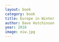 ```yaml
---
layout: book
category: book
title: Europe in Winter
author: Dave Hutchinson
year: 2018
image: eiw.jpg
---
```

